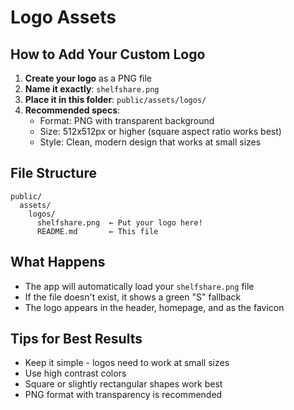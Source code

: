 # Logo Assets

## How to Add Your Custom Logo

1. **Create your logo** as a PNG file
2. **Name it exactly**: `shelfshare.png`
3. **Place it in this folder**: `public/assets/logos/`
4. **Recommended specs**:
   - Format: PNG with transparent background
   - Size: 512x512px or higher (square aspect ratio works best)
   - Style: Clean, modern design that works at small sizes

## File Structure
```
public/
  assets/
    logos/
      shelfshare.png  ← Put your logo here!
      README.md       ← This file
```

## What Happens
- The app will automatically load your `shelfshare.png` file
- If the file doesn't exist, it shows a green "S" fallback
- The logo appears in the header, homepage, and as the favicon

## Tips for Best Results
- Keep it simple - logos need to work at small sizes
- Use high contrast colors
- Square or slightly rectangular shapes work best
- PNG format with transparency is recommended